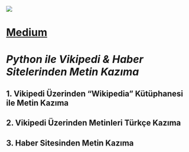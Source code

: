 <p align="left"> <img src="https://raw.githubusercontent.com/kubrakurt/python_text_scraping/main/Python%20ile%20Vikipedi%20%26%20Haber%20Sitelerinden%20Metin%20Kaz%C4%B1ma.png" /> </p>

# [Medium](https://kubrakurt.medium.com/python-ile-vikipedi-haber-sitelerinden-metin-kaz%C4%B1ma-7a64f2e0e3a2)
# *Python ile Vikipedi & Haber Sitelerinden Metin Kazıma*
## 1. Vikipedi Üzerinden “Wikipedia” Kütüphanesi ile Metin Kazıma
## 2. Vikipedi Üzerinden Metinleri Türkçe Kazıma
## 3. Haber Sitesinden Metin Kazıma
